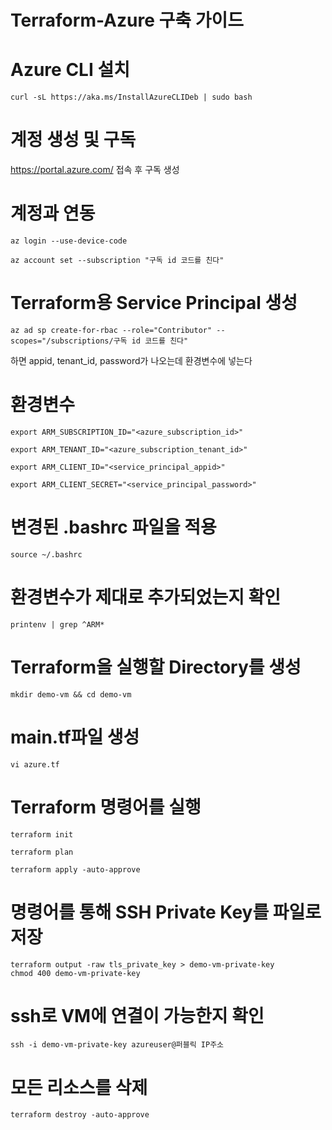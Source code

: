 Terraform-Azure 구축 가이드
====

# Azure CLI 설치
```
curl -sL https://aka.ms/InstallAzureCLIDeb | sudo bash
```

# 계정 생성 및 구독
https://portal.azure.com/ 접속 후 구독 생성

# 계정과 연동
```
az login --use-device-code

az account set --subscription "구독 id 코드를 친다"
```

# Terraform용 Service Principal 생성
```
az ad sp create-for-rbac --role="Contributor" --scopes="/subscriptions/구독 id 코드를 친다"
```
하면 appid, tenant_id, password가 나오는데 환경변수에 넣는다

# 환경변수
```
export ARM_SUBSCRIPTION_ID="<azure_subscription_id>"

export ARM_TENANT_ID="<azure_subscription_tenant_id>"

export ARM_CLIENT_ID="<service_principal_appid>"

export ARM_CLIENT_SECRET="<service_principal_password>"
```

# 변경된 .bashrc 파일을 적용
```
source ~/.bashrc
```

# 환경변수가 제대로 추가되었는지 확인
```
printenv | grep ^ARM*
```

# Terraform을 실행할 Directory를 생성
```
mkdir demo-vm && cd demo-vm
```

# main.tf파일 생성
```
vi azure.tf
```

# Terraform 명령어를 실행
```
terraform init

terraform plan

terraform apply -auto-approve
```

# 명령어를 통해 SSH Private Key를 파일로 저장
```
terraform output -raw tls_private_key > demo-vm-private-key
chmod 400 demo-vm-private-key
```

# ssh로 VM에 연결이 가능한지 확인
```
ssh -i demo-vm-private-key azureuser@퍼블릭 IP주소
```

# 모든 리소스를 삭제
```
terraform destroy -auto-approve
